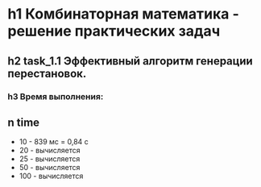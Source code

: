 h1 Комбинаторная математика - решение практических задач
=====================
h2 task_1.1 Эффективный алгоритм генерации перестановок.
-----------------------------------
### h3 Время выполнения:
n time
----------------
* 10 - 839 мс = 0,84 с
* 20 - вычисляется
* 25 - вычисляется
* 50 - вычисляется
* 100 - вычисляется
